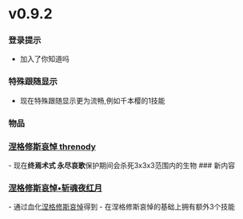 v0.9.2
=



### 登录提示
- 加入了你知道吗
### 特殊跟随显示
- 现在特殊跟随显示更为流畅,例如千本樱的1技能
### 物品
<h3><a href="../../threnody">涅格修斯哀悼 threnody</a></h3>
- 现在<b>终焉术式 永尽哀歌</b>保护期间会杀死3x3x3范围内的生物
### 新内容
<h3> <a href="../../threnody#武器属性">涅格修斯哀悼•斩魂夜红月</a> </h3>
- 通过血化<a href=../../threnody"">涅格修斯哀悼</a>得到
- 在涅格修斯哀悼的基础上拥有额外3个技能